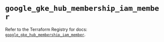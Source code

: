 # `google_gke_hub_membership_iam_member`

Refer to the Terraform Registry for docs: [`google_gke_hub_membership_iam_member`](https://registry.terraform.io/providers/hashicorp/google-beta/6.11.2/docs/resources/google_gke_hub_membership_iam_member).
